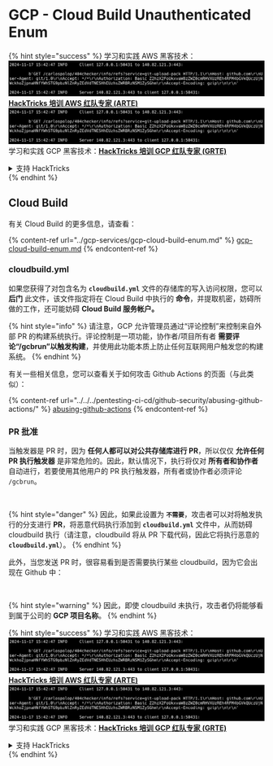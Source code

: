 # GCP - Cloud Build Unauthenticated Enum

{% hint style="success" %}
学习和实践 AWS 黑客技术：<img src="../../../.gitbook/assets/image (1).png" alt="" data-size="line">[**HackTricks 培训 AWS 红队专家 (ARTE)**](https://training.hacktricks.xyz/courses/arte)<img src="../../../.gitbook/assets/image (1).png" alt="" data-size="line">\
学习和实践 GCP 黑客技术：<img src="../../../.gitbook/assets/image (2).png" alt="" data-size="line">[**HackTricks 培训 GCP 红队专家 (GRTE)**<img src="../../../.gitbook/assets/image (2).png" alt="" data-size="line">](https://training.hacktricks.xyz/courses/grte)

<details>

<summary>支持 HackTricks</summary>

* 查看 [**订阅计划**](https://github.com/sponsors/carlospolop)!
* **加入** 💬 [**Discord 群组**](https://discord.gg/hRep4RUj7f) 或 [**Telegram 群组**](https://t.me/peass) 或 **在** **Twitter** 🐦 [**@hacktricks\_live**](https://twitter.com/hacktricks\_live)** 上关注我们。**
* **通过向** [**HackTricks**](https://github.com/carlospolop/hacktricks) 和 [**HackTricks Cloud**](https://github.com/carlospolop/hacktricks-cloud) GitHub 仓库提交 PR 分享黑客技巧。

</details>
{% endhint %}

## Cloud Build

有关 Cloud Build 的更多信息，请查看：

{% content-ref url="../gcp-services/gcp-cloud-build-enum.md" %}
[gcp-cloud-build-enum.md](../gcp-services/gcp-cloud-build-enum.md)
{% endcontent-ref %}

### cloudbuild.yml

如果您获得了对包含名为 **`cloudbuild.yml`** 文件的存储库的写入访问权限，您可以 **后门** 此文件，该文件指定将在 Cloud Build 中执行的 **命令**，并提取机密，妨碍所做的工作，还可能妨碍 **Cloud Build 服务帐户。**

{% hint style="info" %}
请注意，GCP 允许管理员通过“评论控制”来控制来自外部 PR 的构建系统执行。评论控制是一项功能，协作者/项目所有者 **需要评论“/gcbrun”以触发构建**，并使用此功能本质上防止任何互联网用户触发您的构建系统。
{% endhint %}

有关一些相关信息，您可以查看关于如何攻击 Github Actions 的页面（与此类似）：

{% content-ref url="../../../pentesting-ci-cd/github-security/abusing-github-actions/" %}
[abusing-github-actions](../../../pentesting-ci-cd/github-security/abusing-github-actions/)
{% endcontent-ref %}

### PR 批准

当触发器是 PR 时，因为 **任何人都可以对公共存储库进行 PR**，所以仅仅 **允许任何 PR 执行触发器** 是非常危险的。因此，默认情况下，执行将仅对 **所有者和协作者** 自动进行，若要使用其他用户的 PR 执行触发器，所有者或协作者必须评论 `/gcbrun`。

<figure><img src="../../../.gitbook/assets/image (339).png" alt="" width="563"><figcaption></figcaption></figure>

{% hint style="danger" %}
因此，如果此设置为 **`不需要`**，攻击者可以对将触发执行的分支进行 **PR**，将恶意代码执行添加到 **`cloudbuild.yml`** 文件中，从而妨碍 cloudbuild 执行（请注意，cloudbuild 将从 PR 下载代码，因此它将执行恶意的 **`cloudbuild.yml`**）。
{% endhint %}

此外，当您发送 PR 时，很容易看到是否需要执行某些 cloudbuild，因为它会出现在 Github 中：

<figure><img src="../../../.gitbook/assets/image (340).png" alt=""><figcaption></figcaption></figure>

{% hint style="warning" %}
因此，即使 cloudbuild 未执行，攻击者仍将能够看到属于公司的 **GCP 项目名称**。
{% endhint %}

{% hint style="success" %}
学习和实践 AWS 黑客技术：<img src="../../../.gitbook/assets/image (1).png" alt="" data-size="line">[**HackTricks 培训 AWS 红队专家 (ARTE)**](https://training.hacktricks.xyz/courses/arte)<img src="../../../.gitbook/assets/image (1).png" alt="" data-size="line">\
学习和实践 GCP 黑客技术：<img src="../../../.gitbook/assets/image (2).png" alt="" data-size="line">[**HackTricks 培训 GCP 红队专家 (GRTE)**<img src="../../../.gitbook/assets/image (2).png" alt="" data-size="line">](https://training.hacktricks.xyz/courses/grte)

<details>

<summary>支持 HackTricks</summary>

* 查看 [**订阅计划**](https://github.com/sponsors/carlospolop)!
* **加入** 💬 [**Discord 群组**](https://discord.gg/hRep4RUj7f) 或 [**Telegram 群组**](https://t.me/peass) 或 **在** **Twitter** 🐦 [**@hacktricks\_live**](https://twitter.com/hacktricks\_live)** 上关注我们。**
* **通过向** [**HackTricks**](https://github.com/carlospolop/hacktricks) 和 [**HackTricks Cloud**](https://github.com/carlospolop/hacktricks-cloud) GitHub 仓库提交 PR 分享黑客技巧。

</details>
{% endhint %}
